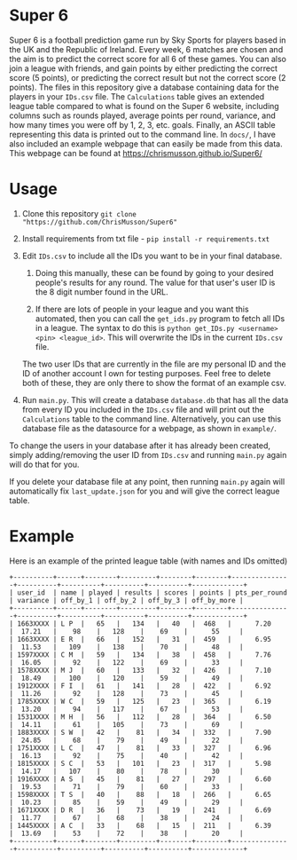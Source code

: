 
# Super 6
Super 6 is a football prediction game run by Sky Sports for players based in the UK and the Republic of Ireland. Every week, 6 matches are chosen and the aim is to predict the correct score for all 6 of these games. You can also join a league with friends, and gain points by either predicting the correct score (5 points), or predicting the correct result but not the correct score (2 points). The files in this repository give a database containing data for the players in your `IDs.csv` file. The `Calculations` table gives an extended league table compared to what is found on the Super 6 website, including columns such as rounds played, average points per round, variance, and how many times you were off by 1, 2, 3, etc. goals. Finally, an ASCII table representing this data is printed out to the command line. In `docs/`, I have also included an example webpage that can easily be made from this data. This webpage can be found at https://chrismusson.github.io/Super6/

# Usage
1. Clone this repository `git clone "https://github.com/ChrisMusson/Super6"`
1. Install requirements from txt file - `pip install -r requirements.txt`
1. Edit `IDs.csv` to include all the IDs you want to be in your final database. 
    1. Doing this manually, these can be found by going to your desired people's results for any round. The value for that user's user ID is the 8 digit number found in the URL.

    1. If there are lots of people in your league and you want this automated, then you can call the `get_ids.py` program to fetch all IDs in a league. The syntax to do this is `python get_IDs.py <username> <pin> <league_id>`. This will overwrite the IDs in the current `IDs.csv` file.
    
    The two user IDs that are currently in the file are my personal ID and the ID of another account I own for testing purposes. Feel free to delete both of these, they are only there to show the format of an example csv.

1. Run `main.py`. This will create a database `database.db` that has all the data from every ID you included in the `IDs.csv` file and will print out the `Calculations` table to the command line. Alternatively, you can use this database file as the datasource for a webpage, as shown in `example/`.

To change the users in your database after it has already been created, simply adding/removing the user ID from `IDs.csv` and running `main.py` again will do that for you.

If you delete your database file at any point, then running `main.py` again will automatically fix `last_update.json` for you and will give the correct league table.

# Example
Here is an example of the printed league table (with names and IDs omitted)
```+----------+------+--------+---------+--------+--------+---------------+----------+----------+----------+----------+-------------+
+----------+------+--------+---------+--------+--------+---------------+----------+----------+----------+----------+-------------+
| user_id  | name | played | results | scores | points | pts_per_round | variance | off_by_1 | off_by_2 | off_by_3 | off_by_more |
+----------+------+--------+---------+--------+--------+---------------+----------+----------+----------+----------+-------------+
| 1663XXXX | L P  |   65   |   134   |   40   |  468   |      7.20     |  17.21   |    98    |   128    |    69    |      55     |
| 1663XXXX | E R  |   66   |   152   |   31   |  459   |      6.95     |  11.53   |   109    |   138    |    70    |      48     |
| 1597XXXX | C M  |   59   |   134   |   38   |  458   |      7.76     |  16.05   |    92    |   122    |    69    |      33     |
| 1578XXXX | M J  |   60   |   133   |   32   |  426   |      7.10     |  18.49   |   100    |   120    |    59    |      49     |
| 1912XXXX | F I  |   61   |   141   |   28   |  422   |      6.92     |  11.26   |    92    |   128    |    73    |      45     |
| 1785XXXX | W C  |   59   |   125   |   23   |  365   |      6.19     |  13.20   |    94    |   117    |    67    |      53     |
| 1531XXXX | M H  |   56   |   112   |   28   |  364   |      6.50     |  14.11   |    61    |   105    |    73    |      69     |
| 1883XXXX | S W  |   42   |    81   |   34   |  332   |      7.90     |  24.85   |    68    |    79    |    49    |      22     |
| 1751XXXX | L C  |   47   |    81   |   33   |  327   |      6.96     |  16.13   |    92    |    75    |    40    |      42     |
| 1815XXXX | S C  |   53   |   101   |   23   |  317   |      5.98     |  14.17   |   107    |    80    |    78    |      30     |
| 1916XXXX | A S  |   45   |    81   |   27   |  297   |      6.60     |  19.53   |    71    |    79    |    60    |      33     |
| 1598XXXX | T S  |   40   |    88   |   18   |  266   |      6.65     |  10.23   |    85    |    59    |    49    |      29     |
| 1671XXXX | D R  |   36   |    73   |   19   |  241   |      6.69     |  11.77   |    67    |    68    |    38    |      24     |
| 1445XXXX | A C  |   33   |    68   |   15   |  211   |      6.39     |  13.69   |    53    |    72    |    38    |      20     |
+----------+------+--------+---------+--------+--------+---------------+----------+----------+----------+----------+-------------+
```
